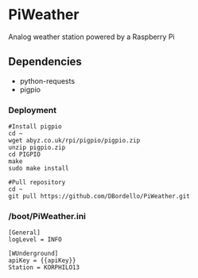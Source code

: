 # PiWeather
Analog weather station powered by a Raspberry Pi

## Dependencies
* python-requests
* pigpio

   

### Deployment

    #Install pigpio
    cd ~
    wget abyz.co.uk/rpi/pigpio/pigpio.zip
    unzip pigpio.zip
    cd PIGPIO
    make
    sudo make install
    
    #Pull repository
    cd ~
    git pull https://github.com/DBordello/PiWeather.git
    
### /boot/PiWeather.ini
    [General]
    logLevel = INFO

    [WUnderground]
    apiKey = {{apiKey}}
    Station = KORPHILO13